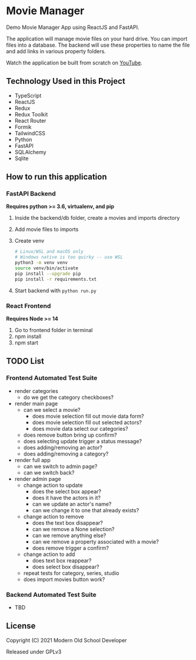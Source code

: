 # Movie Manager

Demo Movie Manager App using ReactJS and FastAPI.

The application will manage movie files on your hard drive.
You can import files into a database.
The backend will use these properties to name the file and add links in various property folders.

Watch the application be built from scratch on
[YouTube](https://www.youtube.com/playlist?list=PLRuA8IBw6y5WSh5Gc48xJ72YpK5kKA-oL).

## Technology Used in this Project

- TypeScript
- ReactJS
- Redux
- Redux Toolkit
- React Router
- Formik
- TailwindCSS
- Python
- FastAPI
- SQLAlchemy
- Sqlite

## How to run this application

### FastAPI Backend

**Requires python >= 3.6, virtualenv, and pip**

1. Inside the backend/db folder, create a movies and imports directory
1. Add movie files to imports
1. Create venv

   ```bash
   # Linux/WSL and macOS only
   # Windows native is too quirky -- use WSL
   python3 -m venv venv
   source venv/bin/activate
   pip install --upgrade pip
   pip install -r requirements.txt
   ```

1. Start backend with `python run.py`

### React Frontend

**Requires Node >= 14**

1. Go to frontend folder in terminal
2. npm install
3. npm start

## TODO List

### Frontend Automated Test Suite

- render categories
  - do we get the category checkboxes?
- render main page
  - can we select a movie?
    - does movie selection fill out movie data form?
    - does movie selection fill out selected actors?
    - does movie data select our categories?
  - does remove button bring up confirm?
  - does selecting update trigger a status message?
  - does adding/removing an actor?
  - does adding/removing a category?
- render full app
  - can we switch to admin page?
  - can we switch back?
- render admin page
  - change action to update
    - does the select box appear?
    - does it have the actors in it?
    - can we update an actor's name?
    - can we change it to one that already exists?
  - change action to remove
    - does the text box disappear?
    - can we remove a None selection?
    - can we remove anything else?
    - can we remove a property associated with a movie?
    - does remove trigger a confirm?
  - change action to add
    - does text box reappear?
    - does select box disappear?
  - repeat tests for category, series, studio
  - does import movies button work?

### Backend Automated Test Suite

- TBD

## License

Copyright (C) 2021 Modern Old School Developer

Released under GPLv3
